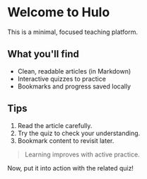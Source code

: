 # Welcome to Hulo

This is a minimal, focused teaching platform.

## What you'll find

- Clean, readable articles (in Markdown)
- Interactive quizzes to practice
- Bookmarks and progress saved locally

## Tips

1. Read the article carefully.
2. Try the quiz to check your understanding.
3. Bookmark content to revisit later.

> Learning improves with active practice.

Now, put it into action with the related quiz!
